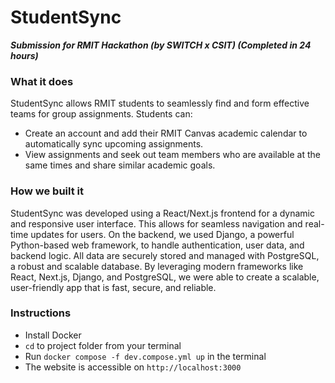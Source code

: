 # StudentSync

***Submission for RMIT Hackathon (by SWITCH x CSIT) (Completed in 24 hours)***

### What it does

StudentSync allows RMIT students to seamlessly find and form effective teams for group assignments. Students can:
- Create an account and add their RMIT Canvas academic calendar to automatically sync upcoming assignments.
- View assignments and seek out team members who are available at the same times and share similar academic goals.

### How we built it

StudentSync was developed using a React/Next.js frontend for a dynamic and responsive user interface. This allows for seamless navigation and real-time updates for users. On the backend, we used Django, a powerful Python-based web framework, to handle authentication, user data, and backend logic. All data are securely stored and managed with PostgreSQL, a robust and scalable database. By leveraging modern frameworks like React, Next.js, Django, and PostgreSQL, we were able to create a scalable, user-friendly app that is fast, secure, and reliable.

### Instructions

- Install Docker
- `cd` to project folder from your terminal
- Run `docker compose -f dev.compose.yml up` in the terminal
- The website is accessible on `http://localhost:3000`
